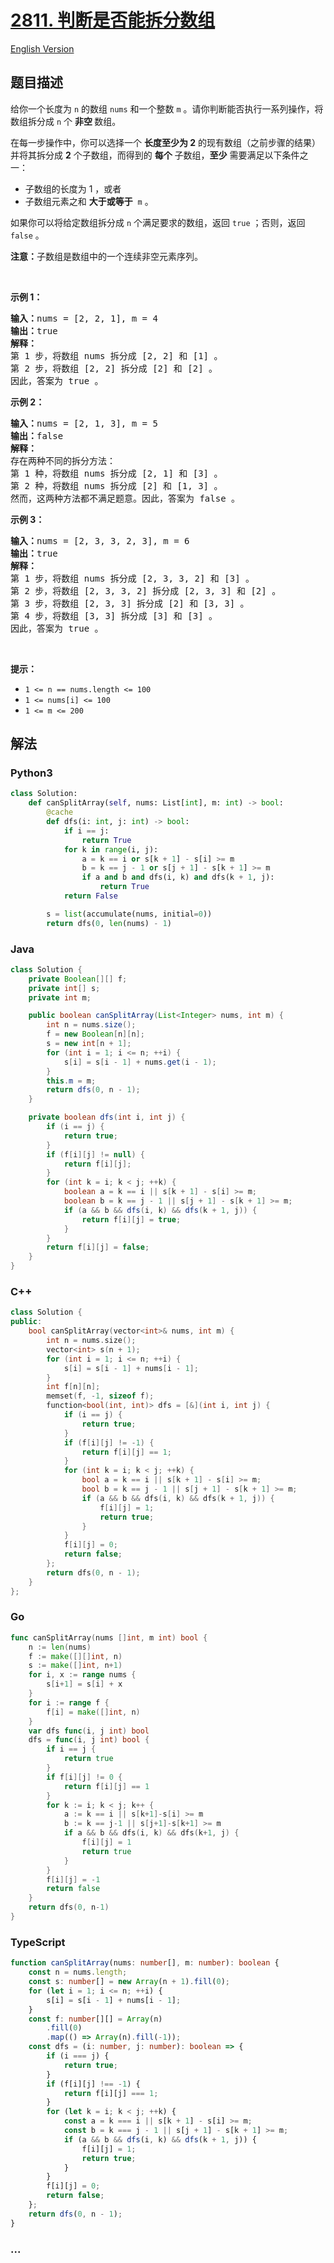 # [2811. 判断是否能拆分数组](https://leetcode.cn/problems/check-if-it-is-possible-to-split-array)

[English Version](/solution/2800-2899/2811.Check%20if%20it%20is%20Possible%20to%20Split%20Array/README_EN.md)

## 题目描述

<!-- 这里写题目描述 -->

<p>给你一个长度为 <code>n</code> 的数组 <code>nums</code> 和一个整数 <code>m</code> 。请你判断能否执行一系列操作，将数组拆分成 <code>n</code> 个 <strong>非空 </strong>数组。</p>

<p>在每一步操作中，你可以选择一个 <strong>长度至少为 2</strong> 的现有数组（之前步骤的结果） 并将其拆分成 <strong>2</strong> 个子数组，而得到的 <strong>每个</strong> 子数组，<strong>至少</strong> 需要满足以下条件之一：</p>

<ul>
	<li>子数组的长度为 1 ，或者</li>
	<li>子数组元素之和 <strong>大于或等于</strong>&nbsp; <code>m</code> 。</li>
</ul>

<p>如果你可以将给定数组拆分成 <code>n</code> 个满足要求的数组，返回 <code>true</code><em> </em>；否则，返回 <code>false</code> 。</p>

<p><strong>注意：</strong>子数组是数组中的一个连续非空元素序列。</p>

<p>&nbsp;</p>

<p><strong>示例 1：</strong></p>

<pre>
<strong>输入：</strong>nums = [2, 2, 1], m = 4
<strong>输出：</strong>true
<strong>解释：</strong>
第 1 步，将数组 nums 拆分成 [2, 2] 和 [1] 。
第 2 步，将数组 [2, 2] 拆分成 [2] 和 [2] 。
因此，答案为 true 。</pre>

<p><strong>示例 2：</strong></p>

<pre>
<strong>输入：</strong>nums = [2, 1, 3], m = 5 
<strong>输出：</strong>false
<strong>解释：
</strong>存在两种不同的拆分方法：
第 1 种，将数组 nums 拆分成 [2, 1] 和 [3] 。
第 2 种，将数组 nums 拆分成 [2] 和 [1, 3] 。
然而，这两种方法都不满足题意。因此，答案为 false 。</pre>

<p><strong>示例 3：</strong></p>

<pre>
<strong>输入：</strong>nums = [2, 3, 3, 2, 3], m = 6
<strong>输出：</strong>true
<strong>解释：</strong>
第 1 步，将数组 nums 拆分成 [2, 3, 3, 2] 和 [3] 。
第 2 步，将数组 [2, 3, 3, 2] 拆分成 [2, 3, 3] 和 [2] 。
第 3 步，将数组 [2, 3, 3] 拆分成 [2] 和 [3, 3] 。
第 4 步，将数组 [3, 3] 拆分成 [3] 和 [3] 。
因此，答案为 true 。 </pre>

<p>&nbsp;</p>

<p><strong>提示：</strong></p>

<ul>
	<li><code>1 &lt;= n == nums.length &lt;= 100</code></li>
	<li><code>1 &lt;= nums[i] &lt;= 100</code></li>
	<li><code>1 &lt;= m &lt;= 200</code></li>
</ul>

## 解法

<!-- 这里可写通用的实现逻辑 -->

<!-- tabs:start -->

### **Python3**

<!-- 这里可写当前语言的特殊实现逻辑 -->

```python
class Solution:
    def canSplitArray(self, nums: List[int], m: int) -> bool:
        @cache
        def dfs(i: int, j: int) -> bool:
            if i == j:
                return True
            for k in range(i, j):
                a = k == i or s[k + 1] - s[i] >= m
                b = k == j - 1 or s[j + 1] - s[k + 1] >= m
                if a and b and dfs(i, k) and dfs(k + 1, j):
                    return True
            return False

        s = list(accumulate(nums, initial=0))
        return dfs(0, len(nums) - 1)
```

### **Java**

<!-- 这里可写当前语言的特殊实现逻辑 -->

```java
class Solution {
    private Boolean[][] f;
    private int[] s;
    private int m;

    public boolean canSplitArray(List<Integer> nums, int m) {
        int n = nums.size();
        f = new Boolean[n][n];
        s = new int[n + 1];
        for (int i = 1; i <= n; ++i) {
            s[i] = s[i - 1] + nums.get(i - 1);
        }
        this.m = m;
        return dfs(0, n - 1);
    }

    private boolean dfs(int i, int j) {
        if (i == j) {
            return true;
        }
        if (f[i][j] != null) {
            return f[i][j];
        }
        for (int k = i; k < j; ++k) {
            boolean a = k == i || s[k + 1] - s[i] >= m;
            boolean b = k == j - 1 || s[j + 1] - s[k + 1] >= m;
            if (a && b && dfs(i, k) && dfs(k + 1, j)) {
                return f[i][j] = true;
            }
        }
        return f[i][j] = false;
    }
}
```

### **C++**

```cpp
class Solution {
public:
    bool canSplitArray(vector<int>& nums, int m) {
        int n = nums.size();
        vector<int> s(n + 1);
        for (int i = 1; i <= n; ++i) {
            s[i] = s[i - 1] + nums[i - 1];
        }
        int f[n][n];
        memset(f, -1, sizeof f);
        function<bool(int, int)> dfs = [&](int i, int j) {
            if (i == j) {
                return true;
            }
            if (f[i][j] != -1) {
                return f[i][j] == 1;
            }
            for (int k = i; k < j; ++k) {
                bool a = k == i || s[k + 1] - s[i] >= m;
                bool b = k == j - 1 || s[j + 1] - s[k + 1] >= m;
                if (a && b && dfs(i, k) && dfs(k + 1, j)) {
                    f[i][j] = 1;
                    return true;
                }
            }
            f[i][j] = 0;
            return false;
        };
        return dfs(0, n - 1);
    }
};
```

### **Go**

```go
func canSplitArray(nums []int, m int) bool {
	n := len(nums)
	f := make([][]int, n)
	s := make([]int, n+1)
	for i, x := range nums {
		s[i+1] = s[i] + x
	}
	for i := range f {
		f[i] = make([]int, n)
	}
	var dfs func(i, j int) bool
	dfs = func(i, j int) bool {
		if i == j {
			return true
		}
		if f[i][j] != 0 {
			return f[i][j] == 1
		}
		for k := i; k < j; k++ {
			a := k == i || s[k+1]-s[i] >= m
			b := k == j-1 || s[j+1]-s[k+1] >= m
			if a && b && dfs(i, k) && dfs(k+1, j) {
				f[i][j] = 1
				return true
			}
		}
		f[i][j] = -1
		return false
	}
	return dfs(0, n-1)
}
```

### **TypeScript**

```ts
function canSplitArray(nums: number[], m: number): boolean {
    const n = nums.length;
    const s: number[] = new Array(n + 1).fill(0);
    for (let i = 1; i <= n; ++i) {
        s[i] = s[i - 1] + nums[i - 1];
    }
    const f: number[][] = Array(n)
        .fill(0)
        .map(() => Array(n).fill(-1));
    const dfs = (i: number, j: number): boolean => {
        if (i === j) {
            return true;
        }
        if (f[i][j] !== -1) {
            return f[i][j] === 1;
        }
        for (let k = i; k < j; ++k) {
            const a = k === i || s[k + 1] - s[i] >= m;
            const b = k === j - 1 || s[j + 1] - s[k + 1] >= m;
            if (a && b && dfs(i, k) && dfs(k + 1, j)) {
                f[i][j] = 1;
                return true;
            }
        }
        f[i][j] = 0;
        return false;
    };
    return dfs(0, n - 1);
}
```

### **...**

```

```

<!-- tabs:end -->
